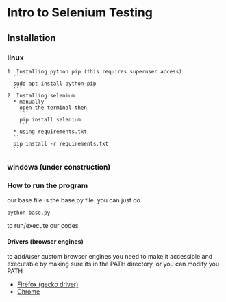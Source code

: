 # Intro to Selenium Testing

## Installation

### linux
    1. Installing python pip (this requires superuser access)
      ```
      sudo apt install python-pip
      ```
    2. Installing selenium
      * manually
        open the terminal then
        ```
        pip install selenium
        ```
      * using requirements.txt
      ```
      pip install -r requirements.txt
      ```
### windows (under construction)

### How to run the program
our base file is the base.py file. you can just do
```
python base.py
```
to run/execute our codes

#### Drivers (browser engines)
to add/user custom browser engines you need to make it accessible and executable by making sure its in the PATH directory, or you can modify you PATH
* [Firefox (gecko driver)](https://github.com/mozilla/geckodriver/releases)
* [Chrome](https://sites.google.com/a/chromium.org/chromedriver/downloads)
